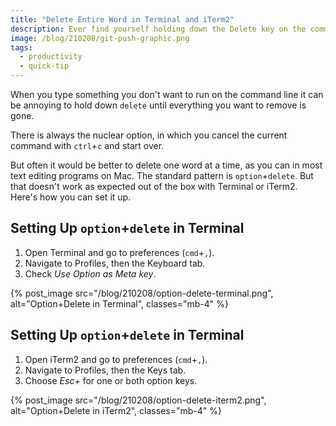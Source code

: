 ```yaml
---
title: "Delete Entire Word in Terminal and iTerm2"
description: Ever find yourself holding down the Delete key on the command line? Here's a way to work faster.
image: /blog/210208/git-push-graphic.png
tags:
  - productivity
  - quick-tip
---
```


When you type something you don't want to run on the command line it can be annoying to hold down `delete` until everything you want to remove is gone.

There is always the nuclear option, in which you cancel the current command with `ctrl`+`c` and start over.

But often it would be better to delete one word at a time, as you can in most text editing programs on Mac. The standard pattern is `option`+`delete`. But that doesn't work as expected out of the box with Terminal or iTerm2. Here's how you can set it up.

## Setting Up `option`+`delete` in Terminal

1. Open Terminal and go to preferences (`cmd`+`,`).
2. Navigate to Profiles, then the Keyboard tab.
3. Check _Use Option as Meta key_.

{% post_image
    src="/blog/210208/option-delete-terminal.png",
    alt="Option+Delete in Terminal",
    classes="mb-4" %}

## Setting Up `option`+`delete` in Terminal

1. Open iTerm2 and go to preferences (`cmd`+`,`).
2. Navigate to Profiles, then the Keys tab.
3. Choose _Esc+_ for one or both option keys.

{% post_image
    src="/blog/210208/option-delete-iterm2.png",
    alt="Option+Delete in iTerm2",
    classes="mb-4" %}
